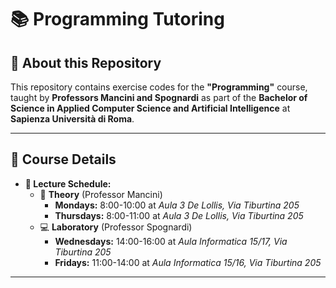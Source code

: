 # 📚 Programming Tutoring

## 🐍 About this Repository

This repository contains exercise codes for the **"Programming"** course, taught by **Professors Mancini and Spognardi** as part of the **Bachelor of Science in Applied Computer Science and Artificial Intelligence** at **Sapienza Università di Roma**.

---

## 📍 Course Details

- **📅 Lecture Schedule:**
  - 🧭 **Theory** (Professor Mancini)
    - **Mondays:** 8:00-10:00 at *Aula 3 De Lollis, Via Tiburtina 205*
    - **Thursdays:** 8:00-11:00 at *Aula 3 De Lollis, Via Tiburtina 205*
  - 💻 **Laboratory** (Professor Spognardi)
    - **Wednesdays:** 14:00-16:00 at *Aula Informatica 15/17, Via Tiburtina 205*
    - **Fridays:** 11:00-14:00 at *Aula Informatica 15/16, Via Tiburtina 205*

---
